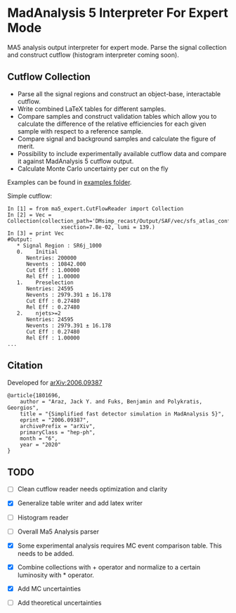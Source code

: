 # MadAnalysis 5 Interpreter For Expert Mode
 MA5 analysis output interpreter for expert mode. Parse the signal collection and construct cutflow (histogram interpreter coming soon). 

## Cutflow Collection

 * Parse all the signal regions and construct an object-base, interactable cutflow.
 * Write combined LaTeX tables for different samples.
 * Compare samples and construct validation tables which allow you to calculate the difference of the relative efficiencies for each given sample with respect to a reference sample.
 * Compare signal and background samples and calculate the figure of merit.
 * Possibility to include experimentally available cutflow data and compare it against MadAnalysis 5 cutflow output.
 * Calculate Monte Carlo uncertainty per cut on the fly
 
Examples can be found in [examples folder](https://github.com/jackaraz/ma5_expert/tree/master/examples).

Simple cutflow:
```
In [1] = from ma5_expert.CutFlowReader import Collection
In [2] = Vec = Collection(collection_path='DMsimp_recast/Output/SAF/vec/sfs_atlas_conf_2019_040_0/Cutflows',
                 xsection=7.8e-02, lumi = 139.)
In [3] = print Vec
#Output:
   * Signal Region : SR6j_1000
   0.    Initial
      Nentries: 200000
      Nevents : 10842.000
      Cut Eff : 1.00000
      Rel Eff : 1.00000
   1.    Preselection
      Nentries: 24595
      Nevents : 2979.391 ± 16.178
      Cut Eff : 0.27480
      Rel Eff : 0.27480
   2.    njets>=2
      Nentries: 24595
      Nevents : 2979.391 ± 16.178
      Cut Eff : 0.27480
      Rel Eff : 1.00000
...
```

## Citation 
Developed for [arXiv:2006.09387](http://arxiv.org/abs/2006.09387)
```
@article{1801696,
    author = "Araz, Jack Y. and Fuks, Benjamin and Polykratis, Georgios",
    title = "{Simplified fast detector simulation in MadAnalysis 5}",
    eprint = "2006.09387",
    archivePrefix = "arXiv",
    primaryClass = "hep-ph",
    month = "6",
    year = "2020"
}
```


## TODO

- [ ] Clean cutflow reader needs optimization and clarity

- [x] Generalize table writer and add latex writer

- [ ] Histogram reader

- [ ] Overall Ma5 Analysis parser

- [x] Some experimental analysis requires MC event comparison table. This needs to be added.

- [x] Combine collections with + operator and normalize to a certain luminosity with * operator.

- [x] Add MC uncertainties

- [ ] Add theoretical uncertainties